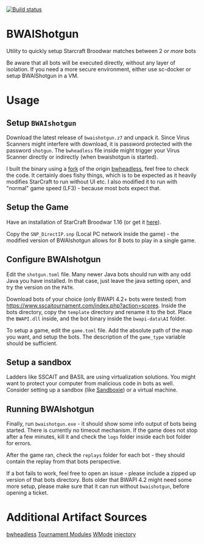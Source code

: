 [![Build status](https://ci.appveyor.com/api/projects/status/3j406t3yd3oymiqy?svg=true)](https://ci.appveyor.com/project/Bytekeeper/bwaishotgun)

# BWAIShotgun
Utility to quickly setup Starcraft Broodwar matches between 2 *or more* bots

Be aware that all bots will be executed directly, without any layer of isolation. If you need a more secure environment, either use sc-docker or setup BWAIShotgun in a VM.

# Usage
## Setup `BWAIshotgun`
Download the latest release of `bwaishotgun.z7` and unpack it.
Since Virus Scanners might interfere with download, it is password protected with the password `shotgun`.
The `bwheadless` file inside might trigger your Virus Scanner directly or indirectly (when bwaishotgun is started).

I built the binary using a [fork](https://github.com/Bytekeeper/bwheadless) of the origin [bwheadless](https://github.com/tscmoo/bwheadless),
feel free to check the code. It certainly does fishy things, which is to be expected as it heavily modifies StarCraft to run without UI etc.
I also modified it to run with "normal" game speed (LF3) - because most bots expect that.

## Setup the Game
Have an installation of StarCraft Broodwar 1.16 (or get it [here](http://www.cs.mun.ca/~dchurchill/startcraft/scbw_bwapi440.zip)).

Copy the `SNP_DirectIP.snp` (Local PC network inside the game) - the modified version of BWAIshotgun allows for 8 bots to play in a single game.

## Configure BWAIshotgun
Edit the `shotgun.toml` file. Many newer Java bots should run with any odd Java you have installed.
In that case, just leave the java setting open, and try the version on the `PATH`.

Download bots of your choice (only BWAPI 4.2+ bots were tested) from https://www.sscaitournament.com/index.php?action=scores.
Inside the bots directory, copy the `template` directory and rename it to the bot. 
Place the `BWAPI.dll` inside, and the bot binary inside the `bwapi-data\AI` folder.

To setup a game, edit the `game.toml` file. Add the absolute path of the map you want, and setup the bots.
The description of the `game_type` variable should be sufficient.

## Setup a sandbox
Ladders like SSCAIT and BASIL are using virtualization solutions. 
You might want to protect your computer from malicious code in bots as well.
Consider setting up a sandbox (like [Sandboxie](https://sandboxie-plus.com/)) or a virtual machine.

## Running BWAIshotgun

Finally, run `bwaishotgun.exe` - it should show some info output of bots being started.
There is currently no timeout mechanism. 
If the game does not stop after a few minutes, kill it and check the `logs` folder inside each bot folder for errors.

After the game ran, check the `replays` folder for each bot - they should contain the replay from that bots perspective.

If a bot fails to work, feel free to open an issue - please include a zipped up version of that bots directory. 
Bots older that BWAPI 4.2 might need some more setup, please make sure that it can run without `bwaishotgun`, before opening a ticket.

# Additional Artifact Sources
[bwheadless](https://github.com/Bytekeeper/bwheadless)
[Tournament Modules](https://github.com/basil-ladder/sc-tm)
[WMode](https://github.com/bwapi/bwapi/blob/main/Release_Binary/Chaoslauncher/Plugins/WModeReadme.txt)
[injectory](https://github.com/blole/injectory)